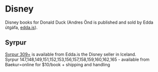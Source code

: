 # Disney
Disney books for Donald Duck (Andres Önd is published and sold by Edda útgáfa, [edda.is](https://edda.is)).

## Syrpur

[Syrpur 309+](https://www.edda.is/Voruflokkur/?categoryid=a60ec41d-3589-42bc-9430-9c6406e2a789) is available from Edda.is the Disney seller in Iceland. \
Syrpur 147,148,149,151,152,153,156,157,158,159,160,162,165 - available from Baekur=online for $10/book + shipping and handling
